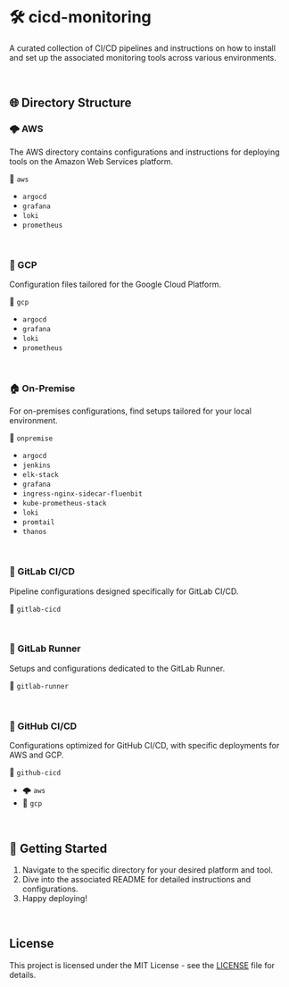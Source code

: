# 🛠️ cicd-monitoring

A curated collection of CI/CD pipelines and instructions on how to install 
and set up the associated monitoring tools across various environments.

<br/>

## 🌐 Directory Structure

### 🌩️ AWS 

The AWS directory contains configurations and instructions 
for deploying tools on the Amazon Web Services platform.

📁 `aws`
- `argocd`
- `grafana`
- `loki`
- `prometheus`

<br/>

### 🚀 GCP

Configuration files tailored for the Google Cloud Platform.

📁 `gcp`
- `argocd`
- `grafana`
- `loki`
- `prometheus`

<br/>

### 🏠 On-Premise

For on-premises configurations, find setups tailored for your local environment.

📁 `onpremise`
- `argocd`
- `jenkins`
- `elk-stack`
- `grafana`
- `ingress-nginx-sidecar-fluenbit`
- `kube-prometheus-stack`
- `loki`
- `promtail`
- `thanos`

<br/>

### 🦊 GitLab CI/CD

Pipeline configurations designed specifically for GitLab CI/CD.

📁 `gitlab-cicd`

<br/>

### 🏃 GitLab Runner

Setups and configurations dedicated to the GitLab Runner.

📁 `gitlab-runner`

<br/>

### 🐙 GitHub CI/CD

Configurations optimized for GitHub CI/CD, with specific deployments for AWS and GCP.

📁 `github-cicd`
- 🌩️ `aws`
- 🚀 `gcp`

<br/>

## 🚀 Getting Started

1. Navigate to the specific directory for your desired platform and tool.
2. Dive into the associated README for detailed instructions and configurations.
3. Happy deploying!

<br/>

## License

This project is licensed under the MIT License - see the [LICENSE](LICENSE) file for details.
